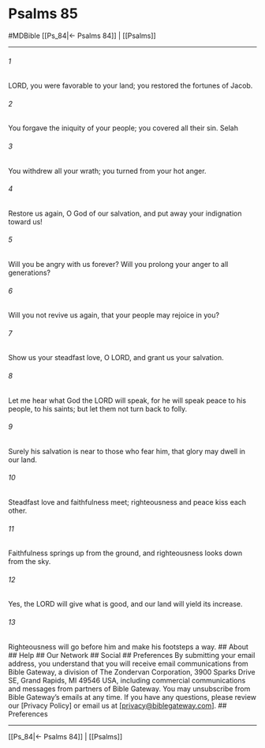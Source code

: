 # Psalms 85
#MDBible
[[Ps_84|← Psalms 84]] | [[Psalms]]

***






###### 1 


LORD, you were favorable to your land; you restored the fortunes of Jacob. 





###### 2 


You forgave the iniquity of your people; you covered all their sin. Selah 





###### 3 


You withdrew all your wrath; you turned from your hot anger. 





###### 4 


Restore us again, O God of our salvation, and put away your indignation toward us! 





###### 5 


Will you be angry with us forever? Will you prolong your anger to all generations? 





###### 6 


Will you not revive us again, that your people may rejoice in you? 





###### 7 


Show us your steadfast love, O LORD, and grant us your salvation. 





###### 8 


Let me hear what God the LORD will speak, for he will speak peace to his people, to his saints; but let them not turn back to folly. 





###### 9 


Surely his salvation is near to those who fear him, that glory may dwell in our land. 





###### 10 


Steadfast love and faithfulness meet; righteousness and peace kiss each other. 





###### 11 


Faithfulness springs up from the ground, and righteousness looks down from the sky. 





###### 12 


Yes, the LORD will give what is good, and our land will yield its increase. 





###### 13 


Righteousness will go before him and make his footsteps a way. ## About ## Help ## Our Network ## Social ## Preferences By submitting your email address, you understand that you will receive email communications from Bible Gateway, a division of The Zondervan Corporation, 3900 Sparks Drive SE, Grand Rapids, MI 49546 USA, including commercial communications and messages from partners of Bible Gateway. You may unsubscribe from Bible Gateway&rsquo;s emails at any time. If you have any questions, please review our [Privacy Policy] or email us at [privacy@biblegateway.com]. ## Preferences

***

[[Ps_84|← Psalms 84]] | [[Psalms]]
